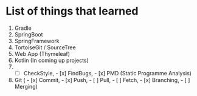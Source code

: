 # List of things that learned

1. Gradle
2. SpringBoot
3. SpringFramework
4. TortoiseGit / SourceTree
5. Web App (Thymeleaf)
6. Kotlin (In coming up projects)
7. - [ ] CheckStyle, - [x] FindBugs, - [x] PMD (Static Programme Analysis)
8. Git ( - [x] Commit, - [x] Push, - [ ] Pull, - [ ] Fetch, - [x] Branching, - [ ] Merging)
